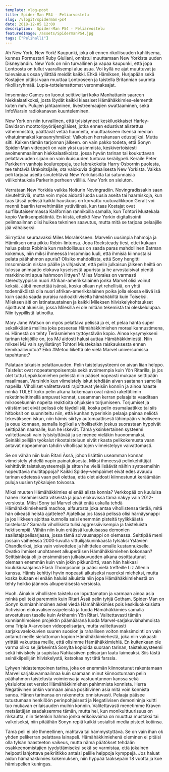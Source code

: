 ```yaml
---
template: vlog-post
title: Spider-Man PS4 - Peliarvostelu
slug: /vlogit/spiderman-ps4
date: 2018-12-05 12:00
description:  Spider-Man PS4 - Peliarvostelu
featuredImage: /assets/SpidermanPS4.jpg
tags: ["Pelihalli"]
---
```

Ah New York, New York! Kaupunki, joka oli ennen rikollisuuden kahlitsema, kunnes Pormestari Ruby Giuliani, onnistui muuttamaan New Yorkista uuden Disneylandin.  New York on niin turvallinen ja vapaa kaupunki, että jopa Lontoosta on tullut vaarallisempi alue asua.  Voi kyllä ne ajat muuttuvat ja tulevaisuus osaa yllättää meidät kaikki.  Ehkä Hämiksen, Hurjapään sekä Kostajien pitäisi vaan muuttaa Lontooseen ja taistella Britannian suurinta rikollisryhmää. Lupia-tottelemattomat veronmaksajat.

Imsomniac Games on luonut seittiveijari koko Manhattanin saareen hiekkalaatikoksi, josta löydät kaikki klassiset Hämähäkkimies-elementit kuten mm. Pulujen jahtaaminen, livestreemaajien swattaaminen, sekä InfoWarsin radiokanavan kuunteleminen.  

New York on niin turvallinen, että tylsistyneet keskiluokkaiset Harley-Davidson moottoripyöräjengiläiset, jotka ennen edustivat alistettua vähemmistöä, päättävät vetää huumeita, muuttaakseen itsensä median vihatuimmaksi kansanryhmäksi: Valkoisen herrakansan edustajiksi.  Mutta silti. Kaiken tämän tarjonnan jälkeen. on vain pakko todeta, että Sonyn Spider-Man videopeli on vain yksi uusimmista, keskivertoisiesti avoimenmaailman hiekkalaatikoista, jossa hyvän tarinan tai koukuttavan pelattavuuden sijaan on vain ikuisuuden tuntuva keräilypeli. Keräile Peter Parkkerin vanhoja koulureppuja, tee labrakokeita Harry Osbornin puolesta, tee tehtäviä Urakoitsijalle, ota valokuvia digitaalisesta New Yorkista. 
Vaikka peli tarjoaa useita sivutehtäviä New Yorkilaisilta tai satunnaisia välikohtauksia Parkerin perheen välillä. New York on sieluton. 

Verrataan New Yorkkia vaikka Noiturin Novingradiin. Novingradissakin saan sivutehtäviä, mutta voin myös aidosti luoda uusia aseita tai haarniskoja, kun taas tässä pelissä kaikki hauskuus on korvattu ruutuvalikkoon.Geralt voi mennä baariin tervehtimään ystäviänsä, kun taas Kostajat ovat surfilautaisemmassa Kalifornian rannikoilla samalla, kun Tohtori Mustekala kopio Variksenpelätintä. En kiistä, etteikö New Yorkin digitalisointi pelimaailman olisi huikea tekninen saavutus, mutta mitä se tarjoaa pelaajille jää vähäiseksi.

Siirrytään seuraavaksi Miles MoraleKseen. Marvelin uusimpia hahmoja ja Hämiksen oma pikku Robin-lintunsa. Jopa Rocksteady tiesi, ettei kukaan halua pelata Robinia kun mahdollisuus on saada paras mahdollinen Batman kokemus, niin miksi ihmeessä Imsomniac luuli, että ihmisiä kiinnostaisi pelata päähahmon apuria? Olisiko mahdollista, että Sony hengitti Imsomniacin niskan päälle ja vihjasivat, että pelin julkaisun jälkeen heiltä on tulossa animaatio elokuva kyseisestä apurista ja he arvostaisivat pientä markkinointi apua hahmoon liittyen?  Miles Morales on varmasti stereotyyppisin nuori Afrikan-amerikkalainen jonka Marvel olisi voinut keksiä. Jäbä menettää isänsä, koska ollaan nyt rehellisiä, on yhtä todennäköistä olla nuori afrikan-amerikkalainen poika jolla elossa elävä isä kuin saada saada puraisu radioaktiiviselta hämähäkiltä kuin  Toiseksi. Mileksen äiti on latinataustainen ja kaikki Mileksen hiiviskelykohtaukset sijoittuvat alueisiin, jossa Milesillä ei ole mitään tekemistä tai oleskelulupaa. Niin tyypillistä latinoilta.

Mary Jane Watson on myös pelattava pelissä ja ei, et pelaa häntä super seksikkäänä mallina joka poseeraa Hämähäkkimiehen moraalikannustimena, ei. Hänestä on tehty Teräsmiehen tyttöystävän kopio. Ainoa kysymykseni tarinan tekijöille on, jos MJ aidosti halusi auttaa Hämähäkkimiestä. Niin miksei MJ vain syyllistänyt Tohtori Mustekalaa raiskauksesta ennen kemikaalivuotoa? Eikö #Metoo liikettä ole vielä Marvel universumissa tapahtunut?

Palataan takaisin pelattavuuden. Pelin taistelusysteemi on aivan liian helppo.  Taistelut ovat nopeatempoisempia sekä avoimempia kuin Yön Ritarilla, ja jos olet tuttu Lepakkomiehen peleistä niin pääset nopeasti mukaan seittipään maailmaan. Varsinkin kun viimeistely iskut tehdään aivan saatanan samoilla napeilla. 
Viholliset valitettavasti rajoittuvat yleisiin konniin ja ainoa haaste minkä TULET koko pelin aikana kokemaan ovat nämä rakettitiimin raketinheittimellä ampuvat konnat, useamman kerran pelaajalta vaaditaan mikrosekunnin nopeita reaktioita ohjuksien torjumiseen.  Torjumiset ja väistämiset eivät pelissä ole täydellisiä, koska pelin osumalaatikko tai siis hitboksit on suunniteltu niin, että kunhan typerinkin pelaaja painaa neliötä tekeväkseen iskun, niin hämis siirtyy automaattisesti lähimpään viholliseen ja osuu konnaan, samalla logiikalla vihollisetkin joskus suorastaan hyppivät seittipään naamalle, kun he iskevät.  Tämä yksinkertainen systeemi valitettavasti vain tylsistyttävää ja se menee vieläkin huonommaksi. Seinäkiipeilijän työkalut rikostaisteluun eivät rikasta pelikokemusta vaan antavat nopeamman tahdin vihollisaaltojen viimeistelyyn vaivattomasti.

Se on vähän niin kuin Ritari Ässä, johon lisättiin useamman konnan viimeistely yhdellä napin painatuksesta. Miksi ihmeessä pelinkehittäjät kehittävät taistelusysteemejä ja sitten he vielä lisäävät näihin systeemeihin nopeuttavia multitappoja? Kaikki Spidey-vempaimet eivät edes avaudu tarinan edetessä vaan peli olettaa, että olet aidosti kiinnostunut keräämään puluja uusien työkalujen toivossa.

Miksi muuten Hämähäkkimies ei enää alista konnia? Verkkopää on kuuluisa hänen ilkeämielisistä vitseistä ja jopa elokuvissa tämä näkyy vain 2012-versiosta. Miksi Sony tai Marvel eivät enää uskalla tehdä Hämähäkkimiehestä machoa, alfaurosta joka antaa vihollistensa tietää, mitä hän oikeasti heistä ajattelee? Ajatelkaa jos tässä pelissä olisi härnäysnappi ja jos liikkeen ajoittaa kunnolla saisi enemmän pisteitä tyylikkäästä taistelusta? Samalla vihollisista tulisi aggressiivisempia ja taisteluista hektisempiä. 
Vähän niin kuin eräässä kuuluisassa demonien saalistajapelisarjassa, jossa tämä solvausnappi on olemassa.
Seittipää meni jossain vaiheessa 2000-luvulla vittuilijakuninkaasta tylsäksi Ystävien Chandleriksi, joka vain voivottelee ja hihittelee omalle kustannukselle. Ovatko ihmiset unohtaneet alkuperäisen Hämähäkkimiehen kokonaan?  Seittisinkoja oli jo ensimmäisen julkaisuvuoden aikana osoittautunut olemaan enemmän kuin vain jokin pikkunörtti, vaan hän hakkasi koulukiusaajansa Flash Thompsonin ja pääsi vielä treffeille Liz Allenin kanssa. Hämis kehittyi hyvin nopeasti aikuiseksi nuoreksi mieheksi, mutta koska kukaan ei enään haluisi aikuistia niin jopa Hämähäkkimiehestä on tehty heikko jäännös alkuperäisestä versiosta.

Huoh. Ainakin vihollisten taistelu on loputtamaton ja varmaan ainoa asia minkä peli teki paremmin kuin Ritari Ässä pelin tyhjä Gotham.
Spider-Man on Sonyn kunnianhimoinen askel viedä Hämähäkkimies pois keskiluokkaisista Activision elokuvalisenssipeleistä ja tuoda Hämähäkkimies samalla arvostuksen tasolle kuin Arkhamin Yön Ritari.
Valitettavasti tämän kunnianhimoisen projektin päämääränä luoda Marvel-sarjakuviahahmoista oma Tripla A-arvoisen videopelisarjan, mutta valitettavasti sarjakuvaelokuvien suuren suosion ja rahallisen voiton maksimointi on vain antanut meille sieluttoman kopion Hämähäkkimiehestä, joka niin vakaasti yrittää vakuuttaa meille, että olisimme Hämähäkkimiehiä. En kuitenkaan ole varma oliko se järkevintä Sonylta kopioida suoraan tarinan, taistelusysteemi sekä hiiviskely ja supistaa Nahkasiiven pelisarjan laatu laimeaksi. Siis tästä seinäkiipeilijän hiiviskelystä, katsokaa nyt tätä farssia.

Lyhyen hidastempoinen tarina, joka on enemmän kiinnostunut rakentamaan Marvel sarjakuvamaailmaa kuin saamaan minut kiinnostumaan pelin päähahmon taistelusta voimiensa ja vastuuntunnon kanssa sekä yksiulotteiset versiot Hämähäkkimiehen pahimmista konnista.  Herra Negatiivinen onkin varmaan ainoa positiivinen asia mitä voin konnista sanoa. Hänen tarinansa on rakennettu onnistuvasti. Pelaaja pääsee tutustumaan henkilöön perinpohjaisesti ja Negatiivisen demonininja kultti tuo mukavan erilaisuuden muihin konniin. Valitettavasti menetimme Kraven metsästäjän saadaksemme tämän, mutta hei, kun monikulttuurisuus on rikkautta, niin tietenkin hahmo jonka erikoisvoima on muuttua mustaksi tai valkoiseksi, niin pitäähän Sonyn repiä kaikki sosialisti media pisteet kotiinsa. 

Tämä peli ei ole Ihmeellinen, mahtava tai hämmystyttävä. Se on vain ihan ok yhden pelikerran pelattava lainapeli. Hämähäkkimiehenä oleminen ei pitäisi olla tylsän haasteeton vaikeus, mutta nämä päätökset tehdään osakkeenomistajien tyydyttämiseksi sekä se varmistaa, että jokainen helposti lahjottava pelkriitikko antaisi pelille helppoja kymppejä. Jos haluat aidon hämähäkkimies kokemuksen, niin hyppää taaksepäin 18 vuotta ja koe hämispelien kuningas. 
